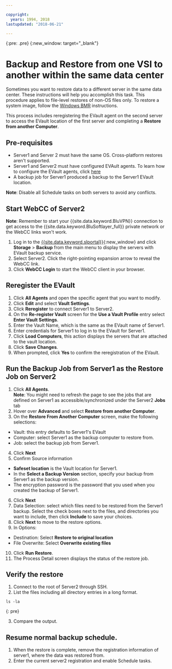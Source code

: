 ```yaml
---

copyright:
  years: 1994, 2018
lastupdated: "2018-06-21"

---
```

{:pre: .pre}
{:new_window: target="_blank"}

# Backup and Restore from one VSI to another within the same data center

Sometimes you want to restore data to a different server in the same data center. These instructions will help you accomplish this task. This procedure applies to file-level restores of non-OS files only. To restore a system image, follow the [Windows BMR](restoring-evault-bmr-system-volume-image.html) instructions.

This process includes reregistering the EVault agent on the second server to access the EVault location of the first server and completing a **Restore from another Computer**.


## Pre-requisites

- Server1 and Server 2 must have the same OS. Cross-platform restores aren't supported.
- Server1 and Server2 must have configured EVAult agents. To learn how to configure the EVault agents, click [here](index.html#configuring-evault-agent-in-webcc)
- A backup job for Server1 produced a backup to the Server1 EVault location.

**Note**: Disable all Schedule tasks on both servers to avoid any conflicts. 

## Start WebCC of Server2

**Note**: Remember to start your {{site.data.keyword.BluVPN}} connection to get access to the {{site.data.keyword.BluSoftlayer_full}} private network or the WebCC links won't work.

1. Log in to the [{{site.data.keyword.slportal}}](https://control.softlayer.com/){:new_window} and click **Storage** > **Backup** from the main menu to display the servers with EVault backup service. 
2. Select Server2. Click the right-pointing expansion arrow to reveal the WebCC link.
3. Click **WebCC Login** to start the WebCC client in your browser.

## Reregister the EVault

1. Click **All Agents** and open the specific agent that you want to modify.
2. Click **Edit** and select **Vault Settings**.
3. Click **Reregister** to connect Server1 to Server2.
4. On the **Re-register Vault** screen for the **Use a Vault Profile** entry select **Enter Vault Settings**.
5. Enter the Vault Name, which is the same as the EVault name of Server1.
6. Enter credentials for Server1 to log in to the EVault for Server1.
7. Click **Load Computers**, this action displays the servers that are attached to the vault location.
8. Click **Save Changes**.
9. When prompted, click **Yes** to confirm the reregistration of the EVault.

## Run the Backup Job from Server1 as the Restore Job on Server2

1. Click **All Agents**. <br/> **Note**: You might need to refresh the page to see the jobs that are defined on Server1 as accessible/synchronized under the Server2 **Jobs** tab
2. Hover over **Advanced** and select **Restore from another Computer**.
3. On the **Restore From Another Computer** screen, make the following selections:
  - Vault: this entry defaults to Server1's EVault
  - Computer: select Server1 as the backup computer to restore from. 
  - Job: select the backup job from Server1.
4. Click **Next**
5. Confirm Source information
  - **Safeset location** is the Vault location for Server1.
  - In the **Select a Backup Version** section, specify your backup from Server1 as the backup version.
  - The encryption password is the password that you used when you created the backup of Server1.
6. Click **Next**
7. Data Selection: select which files need to be restored from the Server1 backup. Select the check boxes next to the files, and directories you want to include, then click **Include** to save your choices.
8. Click **Next** to move to the restore options.
9. In Options:
  - Destination: Select **Restore to original location**
  - File Overwrite: Select **Overwrite existing files**
10. Click **Run Restore**.
11. The Process Detail screen displays the status of the restore job.


## Verify the restore

1. Connect to the root of Server2 through SSH.
2. List the files including all directory entries in a long format.
  ```
  ls -la
  ```
  {: pre}
  
3. Compare the output.
  
## Resume normal backup schedule.

1. When the restore is complete, remove the registration information of server1, where the data was restored from. 
2. Enter the current server2 registration and enable Schedule tasks.
 

  

 
 
  
  
